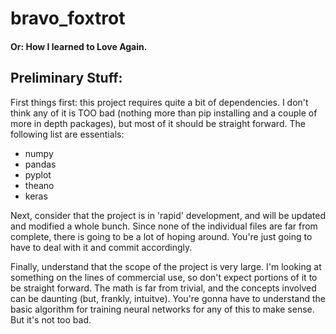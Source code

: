 # bravo_foxtrot
#### Or:  How I learned to Love Again.


## Preliminary Stuff:

First things first:  this project requires quite a bit of dependencies.  I don't think any of it is TOO bad (nothing more than pip installing and a couple of more in depth packages), but most of it should be straight forward.  The following list are essentials:

  - numpy
  - pandas
  - pyplot
  - theano
  - keras
  
Next, consider that the project is in 'rapid' development, and will be updated and modified a whole bunch.  Since none of the individual files are far from complete, there is going to be a lot of hoping around.  You're just going to have to deal with it and commit accordingly.

Finally, understand that the scope of the project is very large.  I'm looking at something on the lines of commercial use, so don't expect portions of it to be straight forward.  The math is far from trivial, and the concepts involved can be daunting (but, frankly, intuitve).  You're gonna have to understand the basic algorithm for training neural networks for any of this to make sense.  But it's not too bad.
